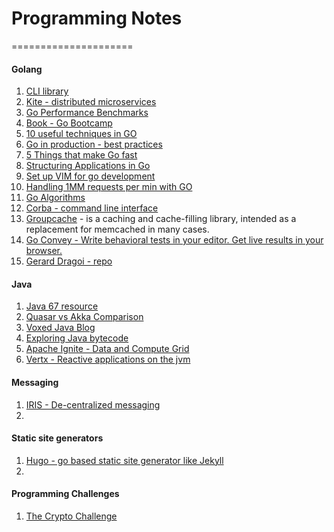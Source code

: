 # Programming Notes
=====================

#### Golang
1. [CLI library](https://github.com/codegangsta/cli)
2. [Kite - distributed microservices](http://blog.gopheracademy.com/birthday-bash-2014/kite-microservice-library/)
3. [Go Performance Benchmarks](https://github.com/jackc/go-performance-observations/blob/master/bench_test.go)
4. [Book - Go Bootcamp](http://www.golangbootcamp.com/book)
5. [10 useful techniques in GO](http://arslan.io/ten-useful-techniques-in-go)
6. [Go in production - best practices](http://peter.bourgon.org/go-in-production/)
7. [5 Things that make Go fast](http://dave.cheney.net/2014/06/07/five-things-that-make-go-fast)
8. [Structuring Applications in Go](https://medium.com/@benbjohnson/structuring-applications-in-go-3b04be4ff091)
9. [Set up VIM for go development](http://obahua.com/setup-vim-for-go-development/)
10. [Handling 1MM requests per min with GO](http://marcio.io/2015/07/handling-1-million-requests-per-minute-with-golang/)
11. [Go Algorithms](https://github.com/0xAX/go-algorithms)
12. [Corba - command line interface](https://github.com/spf13/cobra)
13. [Groupcache](
https://github.com/golang/groupcache) - is a caching and cache-filling library, intended as a replacement for memcached in many cases.
14. [Go Convey - Write behavioral tests in your editor. Get live results in your browser.](http://goconvey.co/)
15. [Gerard Dragoi - repo](https://github.com/gnomix?tab=repositories)

#### Java 
1. [Java 67 resource](http://java67.blogspot.com/search/label/java%20concurrency%20tutorial)
2. [Quasar vs Akka Comparison](https://www.voxxed.com/blog/2015/08/quasar-and-akka-a-comparison/)
3. [Voxed Java Blog](https://www.voxxed.com/blog/category/java/)
4. [Exploring Java bytecode](http://blog.nishtahir.com/2015/09/12/exploring-java-byte-code/)
5. [Apache Ignite - Data and Compute Grid](https://apacheignite.readme.io/docs)
6. [Vertx - Reactive applications on the jvm](http://vertx.io/)

#### Messaging 
1. [IRIS - De-centralized messaging](https://github.com/project-iris/iris)
2. 

#### Static site generators
1. [Hugo - go based static site generator like Jekyll](https://gohugo.io/)
2. 

#### Programming Challenges
1. [The Crypto Challenge](http://cryptopals.com/)
